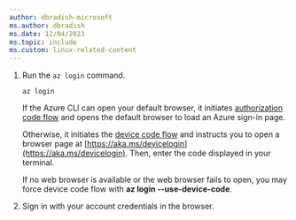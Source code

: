 ```yaml
---
author: dbradish-microsoft
ms.author: dbradish
ms.date: 12/04/2023
ms.topic: include
ms.custom: linux-related-content
---
```

1. Run the `az login` command.

    ```azurecli-interactive
    az login
    ```

    If the Azure CLI can open your default browser, it initiates [authorization code flow](/azure/active-directory/develop/v2-oauth2-auth-code-flow) and opens the default browser to load an Azure sign-in page.

    Otherwise, it initiates the [device code flow](/azure/active-directory/develop/v2-oauth2-device-code) and instructs you to open a browser page at [https://aka.ms/devicelogin](https://aka.ms/devicelogin).  Then, enter the code displayed in your terminal.

    If no web browser is available or the web browser fails to open, you may force device code flow with **az login --use-device-code**.

2. Sign in with your account credentials in the browser.
